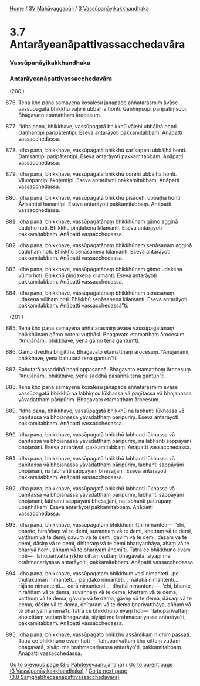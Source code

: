 
[Home](/) / [3V Mahāvaggapāḷi](../../3V.md) / [3 Vassūpanāyikakkhandhaka](../3.md)

# 3.7 Antarāyeanāpattivassacchedavāra

### Vassūpanāyikakkhandhaka

### Antarāyeanāpattivassacchedavāra

(200.)

876. Tena kho pana samayena kosalesu janapade aññatarasmiṃ āvāse vassūpagatā bhikkhū vāḷehi ubbāḷhā honti. Gaṇhiṃsupi paripātiṃsupi. Bhagavato etamatthaṃ ārocesuṃ.

877. “Idha pana, bhikkhave, vassūpagatā bhikkhū vāḷehi ubbāḷhā honti. Gaṇhantipi paripātentipi. Eseva antarāyoti pakkamitabbaṃ. Anāpatti vassacchedassa.

878. Idha pana, bhikkhave, vassūpagatā bhikkhū sarīsapehi ubbāḷhā honti. Ḍaṃsantipi paripātentipi. Eseva antarāyoti pakkamitabbaṃ. Anāpatti vassacchedassa.

879. Idha pana, bhikkhave, vassūpagatā bhikkhū corehi ubbāḷhā honti. Vilumpantipi ākoṭentipi. Eseva antarāyoti pakkamitabbaṃ. Anāpatti vassacchedassa.

880. Idha pana, bhikkhave, vassūpagatā bhikkhū pisācehi ubbāḷhā honti. Āvisantipi hanantipi. Eseva antarāyoti pakkamitabbaṃ. Anāpatti vassacchedassa.

881. Idha pana, bhikkhave, vassūpagatānaṃ bhikkhūnaṃ gāmo agginā daḍḍho hoti. Bhikkhū piṇḍakena kilamanti. Eseva antarāyoti pakkamitabbaṃ. Anāpatti vassacchedassa.

882. Idha pana, bhikkhave, vassūpagatānaṃ bhikkhūnaṃ senāsanaṃ agginā daḍḍhaṃ hoti. Bhikkhū senāsanena kilamanti. Eseva antarāyoti pakkamitabbaṃ. Anāpatti vassacchedassa.

883. Idha pana, bhikkhave, vassūpagatānaṃ bhikkhūnaṃ gāmo udakena vūḷho hoti. Bhikkhū piṇḍakena kilamanti. Eseva antarāyoti pakkamitabbaṃ. Anāpatti vassacchedassa.

884. Idha pana, bhikkhave, vassūpagatānaṃ bhikkhūnaṃ senāsanaṃ udakena vūḷhaṃ hoti. Bhikkhū senāsanena kilamanti. Eseva antarāyoti pakkamitabbaṃ. Anāpatti vassacchedassā”ti.

(201.)

885. Tena kho pana samayena aññatarasmiṃ āvāse vassūpagatānaṃ bhikkhūnaṃ gāmo corehi vuṭṭhāsi. Bhagavato etamatthaṃ ārocesuṃ. “Anujānāmi, bhikkhave, yena gāmo tena gantun”ti.

886. Gāmo dvedhā bhijjittha. Bhagavato etamatthaṃ ārocesuṃ. “Anujānāmi, bhikkhave, yena bahutarā tena gantun”ti.

887. Bahutarā assaddhā honti appasannā. Bhagavato etamatthaṃ ārocesuṃ. “Anujānāmi, bhikkhave, yena saddhā pasannā tena gantun”ti.

888. Tena kho pana samayena kosalesu janapade aññatarasmiṃ āvāse vassūpagatā bhikkhū na labhiṃsu lūkhassa vā paṇītassa vā bhojanassa yāvadatthaṃ pāripūriṃ. Bhagavato etamatthaṃ ārocesuṃ.

889. “Idha pana, bhikkhave, vassūpagatā bhikkhū na labhanti lūkhassa vā paṇītassa vā bhojanassa yāvadatthaṃ pāripūriṃ. Eseva antarāyoti pakkamitabbaṃ. Anāpatti vassacchedassa.

890. Idha pana, bhikkhave, vassūpagatā bhikkhū labhanti lūkhassa vā paṇītassa vā bhojanassa yāvadatthaṃ pāripūriṃ, na labhanti sappāyāni bhojanāni. Eseva antarāyoti pakkamitabbaṃ. Anāpatti vassacchedassa.

891. Idha pana, bhikkhave, vassūpagatā bhikkhū labhanti lūkhassa vā paṇītassa vā bhojanassa yāvadatthaṃ pāripūriṃ, labhanti sappāyāni bhojanāni, na labhanti sappāyāni bhesajjāni. Eseva antarāyoti pakkamitabbaṃ. Anāpatti vassacchedassa.

892. Idha pana, bhikkhave, vassūpagatā bhikkhū labhanti lūkhassa vā paṇītassa vā bhojanassa yāvadatthaṃ pāripūriṃ, labhanti sappāyāni bhojanāni, labhanti sappāyāni bhesajjāni, na labhanti patirūpaṃ upaṭṭhākaṃ. Eseva antarāyoti pakkamitabbaṃ. Anāpatti vassacchedassa.

893. Idha pana, bhikkhave, vassūpagataṃ bhikkhuṃ itthī nimanteti—  ‘ehi, bhante, hiraññaṃ vā te demi, suvaṇṇaṃ vā te demi, khettaṃ vā te demi, vatthuṃ vā te demi, gāvuṃ vā te demi, gāviṃ vā te demi, dāsaṃ vā te demi, dāsiṃ vā te demi, dhītaraṃ vā te demi bhariyatthāya, ahaṃ vā te bhariyā homi, aññaṃ vā te bhariyaṃ ānemī’ti. Tatra ce bhikkhuno evaṃ hoti—  ‘lahuparivattaṃ kho cittaṃ vuttaṃ bhagavatā, siyāpi me brahmacariyassa antarāyo’ti, pakkamitabbaṃ. Anāpatti vassacchedassa.

894. Idha pana, bhikkhave, vassūpagataṃ bhikkhuṃ vesī nimanteti…pe…  thullakumārī nimanteti…  paṇḍako nimanteti…  ñātakā nimantenti…  rājāno nimantenti…  corā nimantenti…  dhuttā nimantenti—  ‘ehi, bhante, hiraññaṃ vā te dema, suvaṇṇaṃ vā te dema, khettaṃ vā te dema, vatthuṃ vā te dema, gāvuṃ vā te dema, gāviṃ vā te dema, dāsaṃ vā te dema, dāsiṃ vā te dema, dhītaraṃ vā te dema bhariyatthāya, aññaṃ vā te bhariyaṃ ānemā’ti. Tatra ce bhikkhuno evaṃ hoti—  ‘lahuparivattaṃ kho cittaṃ vuttaṃ bhagavatā, siyāpi me brahmacariyassa antarāyo’ti, pakkamitabbaṃ. Anāpatti vassacchedassa.

895. Idha pana, bhikkhave, vassūpagato bhikkhu assāmikaṃ nidhiṃ passati. Tatra ce bhikkhuno evaṃ hoti—  ‘lahuparivattaṃ kho cittaṃ vuttaṃ bhagavatā, siyāpi me brahmacariyassa antarāyo’ti, pakkamitabbaṃ. Anāpatti vassacchedassa.

[Go to previous page (3.6 Pahiteyevaanujānana)](3.6.md) / [Go to parent page (3 Vassūpanāyikakkhandhaka)](../3.md) / [Go to next page (3.8 Saṃghabhedeanāpattivassacchedavāra)](3.8.md)


